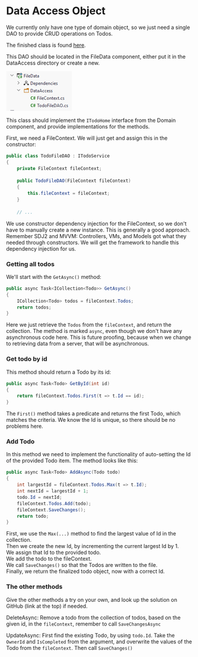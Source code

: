 # Data Access Object

We currently only have one type of domain object, so we just need a single DAO to provide CRUD operations on Todos.

The finished class is found [here](https://github.com/TroelsMortensen/BlazorTodoApp/blob/Part1/FileData/DataAccess/TodoFileDAO.cs).

This DAO should be located in the FileData component, either put it in the DataAccess directory or create a new.

![img_11.png](Resources/img_11.png)

This class should implement the `ITodoHome` interface from the Domain component, and provide implementations for the
methods.

First, we need a FileContext. We will just get and assign this in the constructor:

```csharp
public class TodoFileDAO : ITodoService
{
    private FileContext fileContext;

    public TodoFileDAO(FileContext fileContext)
    {
        this.fileContext = fileContext;
    }
    
    // ...
```

We use constructor dependency injection for the FileContext, so we don't have to manually create a new instance. This is
generally a good approach. Remember SDJ2 and MVVM:
Controllers, VMs, and Models got what they needed through constructors. We will get the framework to handle this dependency
injection for us.

### Getting all todos
We'll start with the `GetAsync()` method:
```csharp
public async Task<ICollection<Todo>> GetAsync()
{
    ICollection<Todo> todos = fileContext.Todos;
    return todos;
}
```
Here we just retrieve the `Todos` from the `fileContext`, and return the collection. The method is marked `async`, even though we don't have any asynchronous code here.
This is future proofing, because when we change to retrieving data from a server, that will be asynchronous.

### Get todo by id
This method should return a Todo by its id:
```csharp
public async Task<Todo> GetById(int id)
{
    return fileContext.Todos.First(t => t.Id == id);
}
```
The `First()` method takes a predicate and returns the first Todo, which matches the criteria. We know the Id is unique, so there should be no problems here.

### Add Todo
In this method we need to implement the functionality of auto-setting the Id of the provided Todo item. The method looks like this:
```csharp
public async Task<Todo> AddAsync(Todo todo)
{
    int largestId = fileContext.Todos.Max(t => t.Id);
    int nextId = largestId + 1;
    todo.Id = nextId;
    fileContext.Todos.Add(todo);
    fileContext.SaveChanges();
    return todo;
}
```
First, we use the `Max(...)` method to find the largest value of Id in the collection.  
Then we create the new Id, by incrementing the current largest Id by 1.  
We assign that Id to the provided todo.  
We add the todo to the fileContext.  
We call `SaveChanges()` so that the Todos are written to the file.  
Finally, we return the finalized todo object, now with a correct Id.


### The other methods
Give the other methods a try on your own, and look up the solution on GitHub (link at the top) if needed.

DeleteAsync: Remove a todo from the collection of todos, based on the given id, in the `fileContext`, remember to call `SaveChangesAsync`

UpdateAsync: First find the existing Todo, by using `todo.Id`. Take the `OwnerId` and `IsCompleted` from the argument, and overwrite the values of the Todo from the `fileContext`. Then call `SaveChanges()`
